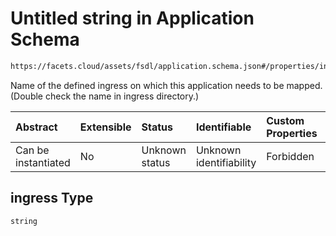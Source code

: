 # Untitled string in Application Schema

```txt
https://facets.cloud/assets/fsdl/application.schema.json#/properties/ingress_rules/items/0/properties/ingress
```

Name of the defined ingress on which this application needs to be mapped. (Double check the name in ingress directory.)

| Abstract            | Extensible | Status         | Identifiable            | Custom Properties | Additional Properties | Access Restrictions | Defined In                                                                        |
| :------------------ | :--------- | :------------- | :---------------------- | :---------------- | :-------------------- | :------------------ | :-------------------------------------------------------------------------------- |
| Can be instantiated | No         | Unknown status | Unknown identifiability | Forbidden         | Allowed               | none                | [application.schema.json*](../out/application.schema.json "open original schema") |

## ingress Type

`string`
